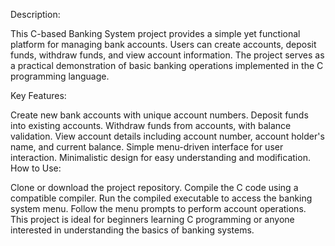 Description:

This C-based Banking System project provides a simple yet functional platform for managing bank accounts. Users can create accounts, deposit funds, withdraw funds, and view account information. The project serves as a practical demonstration of basic banking operations implemented in the C programming language.

Key Features:

Create new bank accounts with unique account numbers.
Deposit funds into existing accounts.
Withdraw funds from accounts, with balance validation.
View account details including account number, account holder's name, and current balance.
Simple menu-driven interface for user interaction.
Minimalistic design for easy understanding and modification.
How to Use:

Clone or download the project repository.
Compile the C code using a compatible compiler.
Run the compiled executable to access the banking system menu.
Follow the menu prompts to perform account operations.
This project is ideal for beginners learning C programming or anyone interested in understanding the basics of banking systems.
